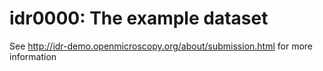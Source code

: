idr0000: The example dataset
============================

See http://idr-demo.openmicroscopy.org/about/submission.html for more information
